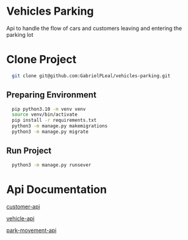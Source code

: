 
# Vehicles Parking

Api to handle the flow of cars and customers leaving and entering the parking lot

# Clone Project

```bash
  git clone git@github.com:GabrielPLeal/vehicles-parking.git
```

## Preparing Environment

```bash
  pip python3.10 -m venv venv
  source venv/bin/activate
  pip install -r requirements.txt
  python3 -m manage.py makemigrations
  python3 -m manage.py migrate
```

## Run Project

```bash
  python3 -m manage.py runsever
```

# Api Documentation

[customer-api](customer/readme.md)

[vehicle-api](vehicle/readme.md)

[park-movement-api](park_movement/readme.md)

```
